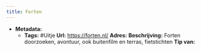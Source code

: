 ```yaml
---
title: Forten
---
```


- **Metadata:**
	 - **Tags:** #Uitje
**Url:** https://forten.nl/
**Adres:**
**Beschrijving:**  Forten doorzoeken, avontuur, ook buitenfilm en terras, fietstichten
**Tip van:**
